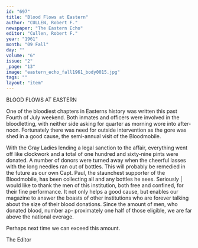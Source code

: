 ```yaml
---
id: "697"
title: "Blood Flows at Eastern"
author: "CULLEN, Robert F."
newspaper: "The Eastern Echo"
editor: "Cullen, Robert F."
year: "1961"
month: "09 Fall"
day: ""
volume: "6"
issue: "2"
_page: "13"
image: "eastern_echo_fall1961_body0015.jpg"
tags: ""
layout: "item"
---
```

BLOOD FLOWS AT EASTERN

One of the bloodiest chapters in Easterns history was written this past
Fourth of July weekend. Both inmates and officers were involved in the
bloodletting, with neither side asking for quarter as morning wore into after-
noon. Fortunately there was need for outside intervention as the gore was
shed in a good cause, the semi-annual visit of the Bloodmobile.

With the Gray Ladies lending a legal sanction to the affair, everything went
off like clockwork and a total of one hundred and sixty-nine pints were
donated. A number of donors were turned away when the cheerful lasses
with the long needles ran out of bottles. This will probably be remedied in the
future as our own Capt. Paul, the staunchest supporter of the Bloodmobile, has
been collecting all and any bottles he sees. Seriously | would like to thank
the men of this institution, both free and confined, for their fine performance.
It not only helps a good cause, but enables our magazine to answer the boasts
of other institutions who are forever talking about the size of their blood
donations. Since the amount of men, who donated blood, number ap-
proximately one half of those eligible, we are far above the national everage.

Perhaps next time we can exceed this amount.

The Editor

